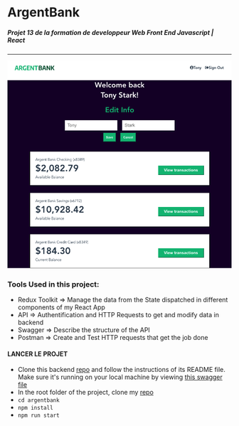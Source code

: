 # ArgentBank


##### Projet 13 de la formation de developpeur Web Front End Javascript | React
------

![dashboard](./src/assets/profile.png)

### Tools Used in this project: 
- Redux Toolkit => Manage the data from the State dispatched in different components of my React App 
- API => Authentification and HTTP Requests to get and modify data in backend
- Swagger => Describe the structure of the API
- Postman => Create and Test HTTP requests that get the job done

#### LANCER LE PROJET
- Clone this backend [repo](https://github.com/OpenClassrooms-Student-Center/Project-10-Bank-API.git) and follow the instructions of its README file. Make sure it's running on your local machine by viewing [this swagger file](http://localhost:3001/api-docs/)
- In the root folder of the project, clone my [repo](https://github.com/MarieRodiet/argentBank-Front.git)
- `cd argentbank`
- `npm install`
- `npm run start`